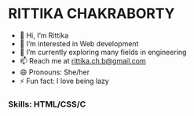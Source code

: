 # RITTIKA CHAKRABORTY


- 👋 Hi, I’m Rittika
- 👀 I’m interested in Web development
- 🌱 I’m currently exploring many fields in engineering
- 📫 Reach me at rittika.ch.b@gmail.com
- 😄 Pronouns: She/her
- ⚡ Fun fact: I love being lazy


### Skills: HTML/CSS/C
<!---
Rittika1465/Rittika1465 is a ✨ special ✨ repository because its `README.md` (this file) appears on your GitHub profile.
You can click the Preview link to take a look at your changes.
--->
